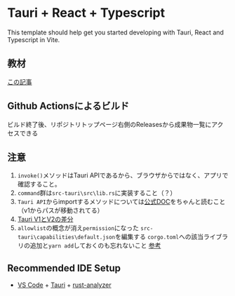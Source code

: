 # Tauri + React + Typescript

This template should help get you started developing with Tauri, React and Typescript in Vite.

## 教材
[この記事](https://zenn.dev/kumassy/books/6e518fe09a86b2)

## Github Actionsによるビルド
ビルド終了後、リポジトリトップページ右側のReleasesから成果物一覧にアクセスできる

## 注意
1. `invoke()`メソッドはTauri APIであるから、ブラウザからではなく、アプリで確認すること。
2. `command`群は`src-tauri\src\lib.rs`に実装すること（？）
3. `Tauri API`からimportするメソッドについては[公式DOC](https://v2.tauri.app/reference/javascript/api/)をちゃんと読むこと
（v1からパスが移動されてる）
4. [Tauri V1とV2の差分](https://v2.tauri.app/start/migrate/from-tauri-1/)
5. `allowlist`の概念が消え`permission`になった
   `src-tauri\capabilities\default.json`を編集する
   `corgo.toml`への該当ライブラリの追加と`yarn add`しておくのも忘れないこと
   [参考](https://v2.tauri.app/start/migrate/from-tauri-1/#migrate-permissions)

## Recommended IDE Setup

- [VS Code](https://code.visualstudio.com/) + [Tauri](https://marketplace.visualstudio.com/items?itemName=tauri-apps.tauri-vscode) + [rust-analyzer](https://marketplace.visualstudio.com/items?itemName=rust-lang.rust-analyzer)

